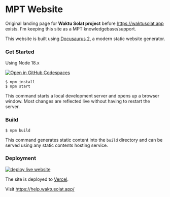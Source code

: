 # MPT Website

Original landing page for **Waktu Solat project** before https://waktusolat.app exists. I'm keeping this site as a MPT knowledgebase/support.

This website is built using [Docusaurus 2](https://docusaurus.io/), a modern static website generator.

### Get Started

Using Node 18.x

[![Open in GitHub Codespaces](https://github.com/codespaces/badge.svg)](https://codespaces.new/mptwaktusolat/mpt-website)

```shell
$ npm install
$ npm start
```

This command starts a local development server and opens up a browser window. Most changes are reflected live without having to restart the server.

### Build

```
$ npm build
```

This command generates static content into the `build` directory and can be served using any static contents hosting service.

### Deployment

[![deploy live website](https://github.com/mptwaktusolat/mpt-website/actions/workflows/vercel-prod.yml/badge.svg)](https://github.com/mptwaktusolat/mpt-website/actions/workflows/vercel-prod.yml)

The site is deployed to [Vercel](https://vercel.com/dashboard).

Visit https://help.waktusolat.app/